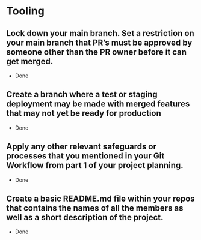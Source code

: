 # Tooling

## Lock down your main branch. Set a restriction on your main branch that PR’s must be approved by someone other than the PR owner before it can get merged.

* Done

## Create a branch where a test or staging deployment may be made with merged features that may not yet be ready for production

* Done

## Apply any other relevant safeguards or processes that you mentioned in your Git Workflow from part 1 of your project planning.

* Done

## Create a basic README.md file within your repos that contains the names of all the members as well as a short description of the project.

* Done
